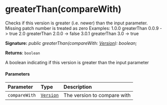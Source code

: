 # greaterThan(compareWith)

Checks if this version is greater (i.e. newer) than the input parameter. Missing patch number is treated as zero Examples: 1.0.0 greaterThan 0.0.9 -> true 2.0 greaterThan 2.0.0 -> false 3.0.1 greaterThan 3.0 -> true

**Signature:** _public greaterThan(compareWith: [Version](../sp-core-library/version.md)): boolean;_

**Returns**: `boolean`

A boolean indicating if this version is greater than the input parameter

#### Parameters


| Parameter	   | Type    | Description |
|:-------------|:---------------|:------------|
| `compareWith`    | [`Version`](../sp-core-library/version.md) | The version to compare with |

